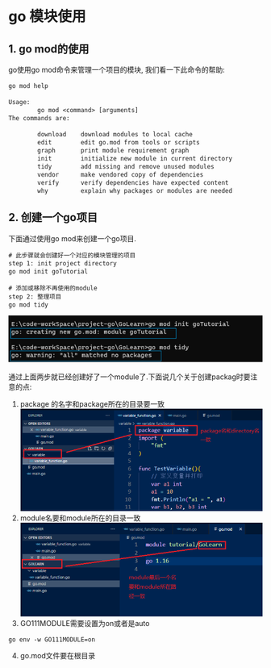 # go 模块使用
## 1. go mod的使用
go使用go mod命令来管理一个项目的模块, 我们看一下此命令的帮助:
```shell
go mod help

Usage:
        go mod <command> [arguments]
The commands are:

        download    download modules to local cache
        edit        edit go.mod from tools or scripts
        graph       print module requirement graph
        init        initialize new module in current directory
        tidy        add missing and remove unused modules
        vendor      make vendored copy of dependencies
        verify      verify dependencies have expected content
        why         explain why packages or modules are needed
```

## 2. 创建一个go项目
下面通过使用go mod来创建一个go项目.

```shell
# 此步骤就会创建好一个对应的模块管理的项目
step 1: init project directory
go mod init goTutorial

# 添加或移除不再使用的module
step 2: 整理项目
go mod tidy
```
![](./images/1-go_init.png)

通过上面两步就已经创建好了一个module了.下面说几个关于创建packag时要注意的点:
1. package 的名字和package所在的目录要一致
   ![](./images/2-go_package_name.png)
2. module名要和module所在的目录一致
   ![](./images/3-go_module.png)
3. GO111MODULE需要设置为on或者是auto
```shell
go env -w GO111MODULE=on
```
4. go.mod文件要在根目录




